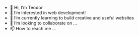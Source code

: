- 👋 Hi, I’m Teodor
- 👀 I’m interested in web development!
- 🌱 I’m currently learning to build creative and useful websites
- 💞️ I’m looking to collaborate on ...
- 📫 How to reach me ...

<!---
theodorr6/theodorr6 is a ✨ special ✨ repository because its `README.md` (this file) appears on your GitHub profile.
You can click the Preview link to take a look at your changes.
--->
